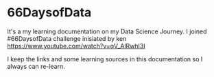 # 66DaysofData
It's a my learning documentation on my Data Science Journey. 
I joined #66DaysofData challenge inisiated by ken https://www.youtube.com/watch?v=qV_AlRwhI3I

I keep the links and some learning sources in this documentation so I always can re-learn.
